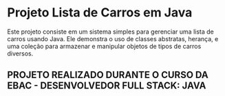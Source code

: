 # Projeto Lista de Carros em Java

Este projeto consiste em um sistema simples para gerenciar uma lista de carros usando Java. Ele demonstra o uso de classes abstratas, herança, e uma coleção para armazenar e manipular objetos de tipos de carros diversos.

## PROJETO REALIZADO DURANTE O CURSO DA EBAC - DESENVOLVEDOR FULL STACK: JAVA